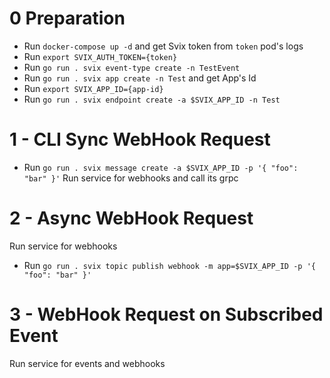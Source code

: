 # 0 Preparation
- Run `docker-compose up -d` and get Svix token from `token` pod's logs
- Run `export SVIX_AUTH_TOKEN={token}`
- Run `go run . svix event-type create -n TestEvent`
- Run `go run . svix app create -n Test` and get App's Id
- Run `export SVIX_APP_ID={app-id}`
- Run `go run . svix endpoint create -a $SVIX_APP_ID -n Test`

# 1 - CLI Sync WebHook Request
- Run `go run . svix message create -a $SVIX_APP_ID -p '{ "foo": "bar" }'`
Run service for webhooks and call its grpc

# 2 - Async WebHook Request
Run service for webhooks
- Run `go run . svix topic publish webhook -m app=$SVIX_APP_ID -p '{ "foo": "bar" }'`

# 3 - WebHook Request on Subscribed Event
Run service for events and webhooks